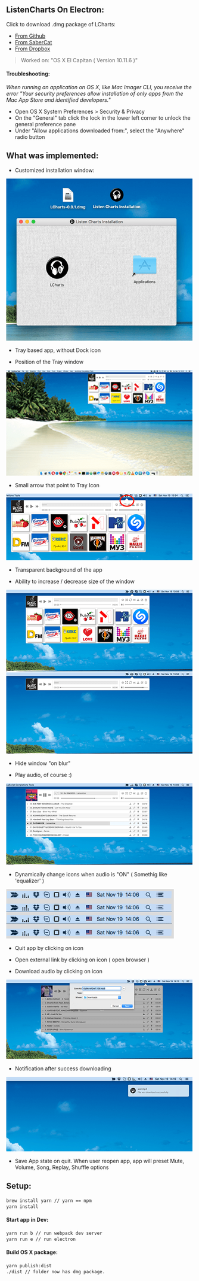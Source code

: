 ## ListenCharts On Electron:

Click to download .dmg package of LCharts:

- [From Github](https://github.com/DmytroVasin/ListenChartsOnElectron/raw/master/_readme/LCharts-0.0.1.dmg)
- [From SaberCat](https://sabercathost.com/Kvi/LCharts-0.0.1.dmg)
- [From Dropbox](https://www.dropbox.com/s/prw8adsk8xt5zfq/LCharts-0.0.1.dmg?dl=0)

> Worked on: "OS X El Capitan ( Version 10.11.6 )"

#### Troubleshooting:
*When running an application on OS X, like Mac Imager CLI, you receive the error "Your security preferences allow installation of only apps from the Mac App Store and identified developers."*

- Open OS X System Preferences > Security & Privacy
- On the "General" tab click the lock in the lower left corner to unlock the general preference pane
- Under "Allow applications downloaded from:", select the "Anywhere" radio button


## What was implemented:

* Customized installation window:

![customize-instalations](https://raw.githubusercontent.com/DmytroVasin/ListenChartsOnElectron/master/_readme/customize-instalations.png)

* Tray based app, without Dock icon

* Position of the Tray window

![traywindow](https://raw.githubusercontent.com/DmytroVasin/ListenChartsOnElectron/master/_readme/traywindow.png)

* Small arrow that point to Tray Icon

![arrow](https://raw.githubusercontent.com/DmytroVasin/ListenChartsOnElectron/master/_readme/arrow.png)

* Transparent background of the app

* Ability to increase / decrease size of the window

![increase](https://raw.githubusercontent.com/DmytroVasin/ListenChartsOnElectron/master/_readme/increase.png)
![decrease](https://raw.githubusercontent.com/DmytroVasin/ListenChartsOnElectron/master/_readme/decrease.png)

* Hide window "on blur"

* Play audio, of course :)

![play_audio](https://raw.githubusercontent.com/DmytroVasin/ListenChartsOnElectron/master/_readme/play_audio.png)

* Dynamically change icons when audio is "ON" ( Somethig like 'equalizer' )

![equalizer](https://raw.githubusercontent.com/DmytroVasin/ListenChartsOnElectron/master/_readme/equalizer.png)

* Quit app by clicking on icon

* Open external link by clicking on icon ( open browser )

* Download audio by clicking on icon

![download](https://raw.githubusercontent.com/DmytroVasin/ListenChartsOnElectron/master/_readme/download.png)

* Notification after success downloading

![notification_after_downloading](https://raw.githubusercontent.com/DmytroVasin/ListenChartsOnElectron/master/_readme/Notification_after_downloading.png)

* Save App state on quit. When user reopen app, app will preset Mute, Volume, Song, Replay, Shuffle options


## Setup:

```
brew install yarn // yarn == npm
yarn install
```

#### Start app in Dev:
```
yarn run b // run webpack dev server
yarn run e // run electron
```

#### Build OS X package:
```
yarn publish:dist
./dist // folder now has dmg package.
```
